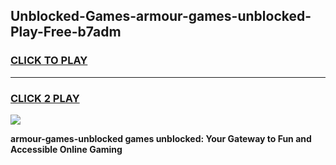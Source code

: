 
## Unblocked-Games-armour-games-unblocked-Play-Free-b7adm
<h3>
<a href="https://premium76.site?title=armour-games-unblocked&ref=17A">CLICK TO PLAY</a></h3>
<hr>

<h3>
<a href="https://premium76.site?title=armour-games-unblocked&ref=17A">CLICK 2 PLAY</a>
  
</h3>

<a href="https://premium76.site?title=armour-games-unblocked&ref=17A"><img src="https://clearcache.store/games.png"></a>


**armour-games-unblocked games unblocked: Your Gateway to Fun and Accessible Online Gaming**
